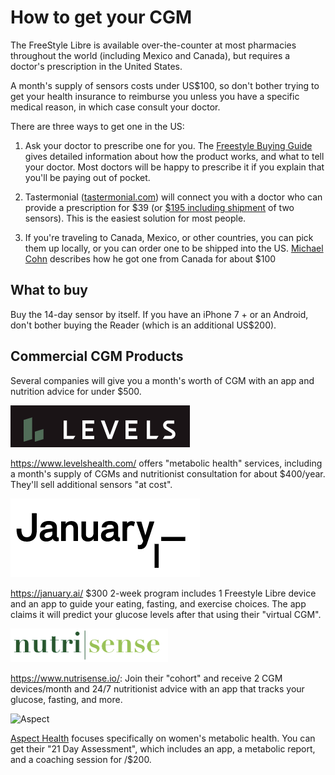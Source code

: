 # How to get your CGM

The FreeStyle Libre is available over-the-counter at most pharmacies throughout the world (including Mexico and Canada), but requires a doctor's prescription in the United States.

A month's supply of sensors costs under US\$100, so don't bother trying to get your health insurance to reimburse you unless you have a specific medical reason, in which case consult your doctor.

There are three ways to get one in the US:

1.  Ask your doctor to prescribe one for you. The [Freestyle Buying Guide](https://www.freestylelibre.us/support/buying-guide.html) gives detailed information about how the product works, and what to tell your doctor. Most doctors will be happy to prescribe it if you explain that you'll be paying out of pocket.

2.  Tastermonial ([tastermonial.com](https://tastermonial.com/products/cgm-freestyle-libre)) will connect you with a doctor who can provide a prescription for \$39 (or [\$195 including shipment](https://tastermonial.com/products/glucose-experiment-kit) of two sensors). This is the easiest solution for most people.

3.  If you're traveling to Canada, Mexico, or other countries, you can pick them up locally, or you can order one to be shipped into the US. [Michael Cohn](https://octern.medium.com/how-to-get-a-continuous-glucose-monitor-d48cd229e9ac) describes how he got one from Canada for about \$100

## What to buy

Buy the 14-day sensor by itself. If you have an iPhone 7 + or an Android, don't bother buying the Reader (which is an additional US\$200).

## Commercial CGM Products

Several companies will give you a month's worth of CGM with an app and nutrition advice for under \$500. 

![Levels Health](images/levelshealth-logo.png "Levels Health")

<https://www.levelshealth.com/> offers "metabolic health" services, including a month's supply of CGMs and nutritionist consultation for about \$400/year. They'll sell additional sensors "at cost".

![January, Inc.](images/january-logo.png "January.AI Logo")

<https://january.ai/> \$300 2-week program includes 1 Freestyle Libre device and an app to guide your eating, fasting, and exercise choices. The app claims it will predict your glucose levels after that using their "virtual CGM".

![Nutrisense](images/nutrisense-logo.png "Nutrisense Logo")

<https://www.nutrisense.io/>: Join their "cohort" and receive 2 CGM devices/month and 24/7 nutritionist advice with an app that tracks your glucose, fasting, and more.



![Aspect](https://uploads-ssl.webflow.com/5e185e46d27bcfd7730106db/61ae83248735897617fec36f_logo.svg) 

[Aspect Health](https://aspect-health.com/) focuses specifically on women's metabolic health. You can get their "21 Day Assessment", which includes an app, a metabolic report, and a coaching session for /$200.
